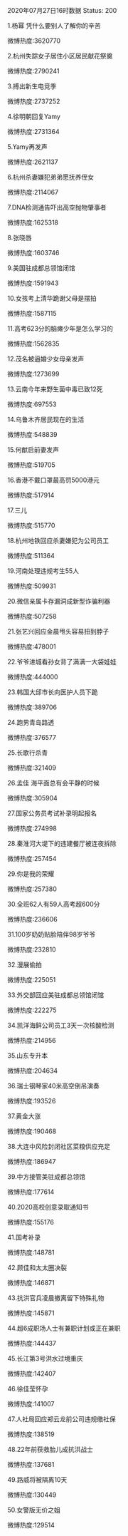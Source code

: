 2020年07月27日16时数据
Status: 200

1.杨幂 凭什么要别人了解你的辛苦

微博热度:3620770

2.杭州失踪女子居住小区居民献花祭奠

微博热度:2790241

3.搏出新生电竞季

微博热度:2737252

4.徐明朝回复Yamy

微博热度:2731364

5.Yamy再发声

微博热度:2621137

6.杭州杀妻嫌犯弟弟愿抚养侄女

微博热度:2114067

7.DNA检测通告吓出高空抛物肇事者

微博热度:1625318

8.张晓唇

微博热度:1603746

9.美国驻成都总领馆闭馆

微博热度:1591943

10.女孩考上清华跪谢父母是摆拍

微博热度:1587115

11.高考623分的脑瘫少年是怎么学习的

微博热度:1562835

12.茂名被逼婚少女母亲发声

微博热度:1273699

13.云南今年来野生菌中毒已致12死

微博热度:697553

14.乌鲁木齐居民现在的生活

微博热度:548839

15.何猷启前妻发声

微博热度:519705

16.香港不戴口罩最高罚5000港元

微博热度:517914

17.三儿

微博热度:515770

18.杭州地铁回应杀妻嫌犯为公司员工

微博热度:511364

19.河南处理违规考生55人

微博热度:509931

20.微信亲属卡存漏洞成新型诈骗利器

微博热度:507258

21.张艺兴回应金晨甩头容易扭到脖子

微博热度:478001

22.爷爷进城看孙女背了满满一大袋娃娃

微博热度:444000

23.韩国大邱市长向医护人员下跪

微博热度:389706

24.跑男青岛路透

微博热度:376577

25.长歌行杀青

微博热度:321409

26.孟佳 海平面总有会平静的时候

微博热度:305904

27.国家公务员考试补录明起报名

微博热度:274998

28.秦淮河大堤下的违建餐厅被连夜拆除

微博热度:257454

29.你是我的荣耀

微博热度:257380

30.全班62人有59人高考超600分

微博热度:236606

31.100岁奶奶贴脸陪伴98岁爷爷

微博热度:232810

32.漫展偷拍

微博热度:225051

33.外交部回应美驻成都总领馆闭馆

微博热度:222275

34.凯洋海鲜公司员工3天一次核酸检测

微博热度:214956

35.山东专升本

微博热度:204634

36.瑞士钢琴家40米高空倒吊演奏

微博热度:193526

37.黄金大涨

微博热度:190468

38.大连中风险封闭社区菜粮供应充足

微博热度:186947

39.中方接管美驻成都总领馆

微博热度:177614

40.2020高校创意录取通知书

微博热度:155176

41.国考补录

微博热度:148781

42.顾佳和太太圈决裂

微博热度:146871

43.抗洪官兵凌晨撤离留下特殊礼物

微博热度:145871

44.超6成职场人士有兼职计划或正在兼职

微博热度:144437

45.长江第3号洪水过境重庆

微博热度:142407

46.徐佳莹怀孕

微博热度:141007

47.人社局回应郑云龙前公司违规缴社保

微博热度:138519

48.22年前获救胎儿成抗洪战士

微博热度:137681

49.路威将被隔离10天

微博热度:130449

50.女警版无价之姐

微博热度:129514

